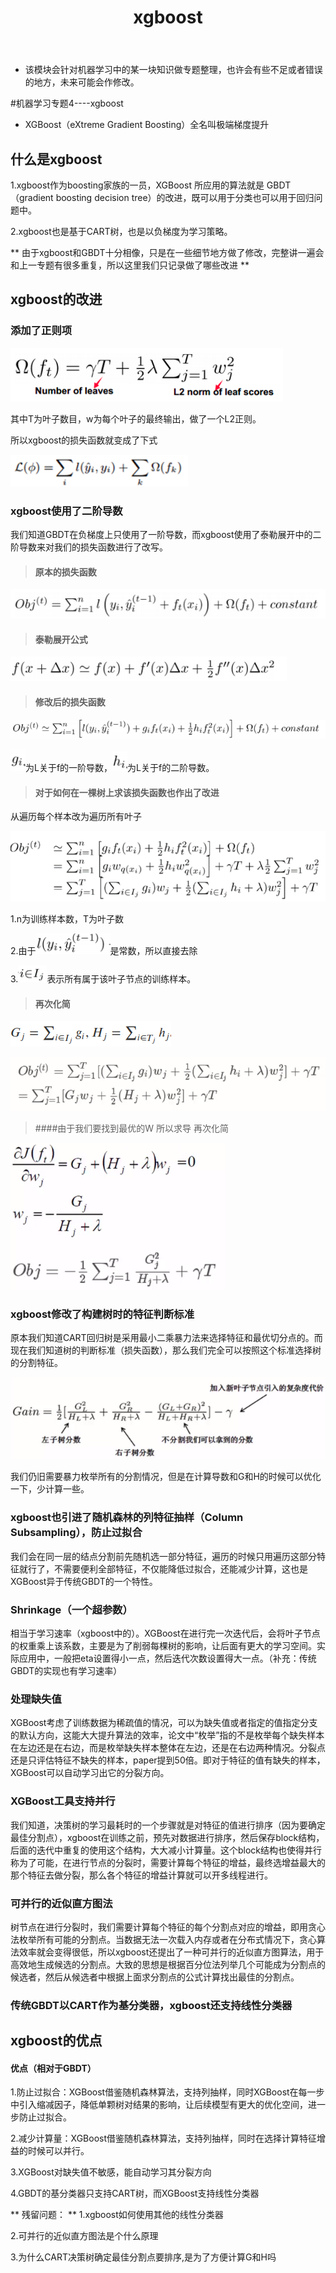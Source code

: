 ﻿---
layout: post
title:  "xgboost"
data: 星期二, 10. 三月 2020 01:20下午 
categories: 机器学习
tags: 专题
---
* 该模块会针对机器学习中的某一块知识做专题整理，也许会有些不足或者错误的地方，未来可能会作修改。

#机器学习专题4----xgboost

* XGBoost（eXtreme Gradient Boosting）全名叫极端梯度提升

## 什么是xgboost
1.xgboost作为boosting家族的一员，XGBoost 所应用的算法就是 GBDT（gradient boosting decision tree）的改进，既可以用于分类也可以用于回归问题中。

2.xgboost也是基于CART树，也是以负梯度为学习策略。

** 由于xgboost和GBDT十分相像，只是在一些细节地方做了修改，完整讲一遍会和上一专题有很多重复，所以这里我们只记录做了哪些改进 **

## xgboost的改进

### 添加了正则项
![](https://github.com/LLLibra/LLLibra.github.io/raw/master/_posts/imgs/20200310-140755.png)

其中T为叶子数目，w为每个叶子的最终输出，做了一个L2正则。

所以xgboost的损失函数就变成了下式

![](https://github.com/LLLibra/LLLibra.github.io/raw/master/_posts/imgs/20200310-140938.png)

### xgboost使用了二阶导数
我们知道GBDT在负梯度上只使用了一阶导数，而xgboost使用了泰勒展开中的二阶导数来对我们的损失函数进行了改写。
> #### 原本的损失函数
>
![](https://github.com/LLLibra/LLLibra.github.io/raw/master/_posts/imgs/20200310-141244.png)
>#### 泰勒展开公式
>
![](https://github.com/LLLibra/LLLibra.github.io/raw/master/_posts/imgs/20200310-141345.png)
>#### 修改后的损失函数
>
![](https://github.com/LLLibra/LLLibra.github.io/raw/master/_posts/imgs/20200310-141515.png)
>
![](https://github.com/LLLibra/LLLibra.github.io/raw/master/_posts/imgs/20200310-142059.png)为L关于f的一阶导数，![](https://github.com/LLLibra/LLLibra.github.io/raw/master/_posts/imgs/20200310-142128.png)为L关于f的二阶导数。
>#### 对于如何在一棵树上求该损失函数也作出了改进
>
从遍历每个样本改为遍历所有叶子
>
![](https://github.com/LLLibra/LLLibra.github.io/raw/master/_posts/imgs/20200310-141907.png)
>
1.n为训练样本数，T为叶子数
>
2.由于![](https://github.com/LLLibra/LLLibra.github.io/raw/master/_posts/imgs/20200310-142007.png)是常数，所以直接去除
>
3.![](https://github.com/LLLibra/LLLibra.github.io/raw/master/_posts/imgs/20200310-142204.png)表示所有属于该叶子节点的训练样本。
>#### 再次化简
>
![](https://github.com/LLLibra/LLLibra.github.io/raw/master/_posts/imgs/20200310-142324.png)
>
![](https://github.com/LLLibra/LLLibra.github.io/raw/master/_posts/imgs/20200310-142529.png)
>####由于我们要找到最优的W 所以求导 再次化简
>
![](https://github.com/LLLibra/LLLibra.github.io/raw/master/_posts/imgs/20200310-142736.png)

### xgboost修改了构建树时的特征判断标准
原本我们知道CART回归树是采用最小二乘暴力法来选择特征和最优切分点的。而现在我们知道树的判断标准（损失函数），那么我们完全可以按照这个标准选择树的分割特征。

![](https://github.com/LLLibra/LLLibra.github.io/raw/master/_posts/imgs/20200310-143923.png)

我们仍旧需要暴力枚举所有的分割情况，但是在计算导数和G和H的时候可以优化一下，少计算一些。

### xgboost也引进了随机森林的列特征抽样（Column Subsampling），防止过拟合

我们会在同一层的结点分割前先随机选一部分特征，遍历的时候只用遍历这部分特征就行了，不需要便利全部特征，不仅能降低过拟合，还能减少计算，这也是XGBoost异于传统GBDT的一个特性。

### Shrinkage（一个超参数）
相当于学习速率（xgboost中的）。XGBoost在进行完一次迭代后，会将叶子节点的权重乘上该系数，主要是为了削弱每棵树的影响，让后面有更大的学习空间。实际应用中，一般把eta设置得小一点，然后迭代次数设置得大一点。（补充：传统GBDT的实现也有学习速率）

### 处理缺失值
XGBoost考虑了训练数据为稀疏值的情况，可以为缺失值或者指定的值指定分支的默认方向，这能大大提升算法的效率，论文中“枚举”指的不是枚举每个缺失样本在左边还是在右边，而是枚举缺失样本整体在左边，还是在右边两种情况。分裂点还是只评估特征不缺失的样本，paper提到50倍。即对于特征的值有缺失的样本，XGBoost可以自动学习出它的分裂方向。


### XGBoost工具支持并行
我们知道，决策树的学习最耗时的一个步骤就是对特征的值进行排序（因为要确定最佳分割点），xgboost在训练之前，预先对数据进行排序，然后保存block结构，后面的迭代中重复的使用这个结构，大大减小计算量。这个block结构也使得并行称为了可能，在进行节点的分裂时，需要计算每个特征的增益，最终选增益最大的那个特征去做分裂，那么各个特征的增益计算就可以开多线程进行。

### 可并行的近似直方图法
树节点在进行分裂时，我们需要计算每个特征的每个分割点对应的增益，即用贪心法枚举所有可能的分割点。当数据无法一次载入内存或者在分布式情况下，贪心算法效率就会变得很低，所以xgboost还提出了一种可并行的近似直方图算法，用于高效地生成候选的分割点。大致的思想是根据百分位法列举几个可能成为分割点的候选者，然后从候选者中根据上面求分割点的公式计算找出最佳的分割点。


### 传统GBDT以CART作为基分类器，xgboost还支持线性分类器

## xgboost的优点
#### 优点（相对于GBDT）
1.防止过拟合：XGBoost借鉴随机森林算法，支持列抽样，同时XGBoost在每一步中引入缩减因子，降低单颗树对结果的影响，让后续模型有更大的优化空间，进一步防止过拟合。

2.减少计算量：XGBoost借鉴随机森林算法，支持列抽样，同时在选择计算特征增益的时候可以并行。

3.XGBoost对缺失值不敏感，能自动学习其分裂方向

4.GBDT的基分类器只支持CART树，而XGBoost支持线性分类器

** 残留问题： **
1.xgboost如何使用其他的线性分类器

2.可并行的近似直方图法是个什么原理

3.为什么CART决策树确定最佳分割点要排序,是为了方便计算G和H吗

